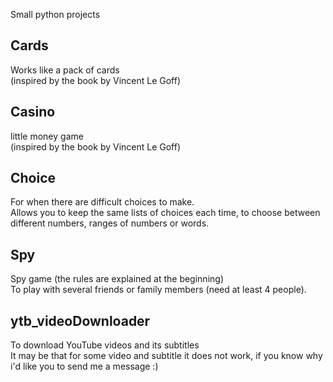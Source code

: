 Small python projects

## Cards
Works like a pack of cards <br>
(inspired by the book by Vincent Le Goff)

## Casino
little money game <br>
(inspired by the book by Vincent Le Goff)

## Choice
For when there are difficult choices to make. <br>
Allows you to keep the same lists of choices each time, to choose between different numbers, ranges of numbers or words.

## Spy
Spy game (the rules are explained at the beginning) <br>
To play with several friends or family members (need at least 4 people).

## ytb_videoDownloader
To download YouTube videos and its subtitles <br>
It may be that for some video and subtitle it does not work, if you know why i'd like you to send me a message :)
